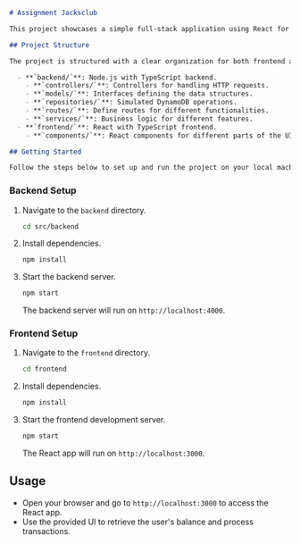 

```markdown
# Assignment Jacksclub

This project showcases a simple full-stack application using React for the front end and Node.js with TypeScript for the backend. The backend uses Express and simulates DynamoDB operations, and the communication between the frontend and backend is facilitated by Axios. The UI components are built using Ant Design.

## Project Structure

The project is structured with a clear organization for both frontend and backend:

  - **`backend/`**: Node.js with TypeScript backend.
    - **`controllers/`**: Controllers for handling HTTP requests.
    - **`models/`**: Interfaces defining the data structures.
    - **`repositories/`**: Simulated DynamoDB operations.
    - **`routes/`**: Define routes for different functionalities.
    - **`services/`**: Business logic for different features.
  - **`frontend/`**: React with TypeScript frontend.
    - **`components/`**: React components for different parts of the UI.

## Getting Started

Follow the steps below to set up and run the project on your local machine:
```

### Backend Setup

1. Navigate to the `backend` directory.
   ```bash
   cd src/backend
   ```

2. Install dependencies.
   ```bash
   npm install
   ```

3. Start the backend server.
   ```bash
   npm start
   ```

   The backend server will run on `http://localhost:4000`.

### Frontend Setup

1. Navigate to the `frontend` directory.
   ```bash
   cd frontend
   ```

2. Install dependencies.
   ```bash
   npm install
   ```

3. Start the frontend development server.
   ```bash
   npm start
   ```

   The React app will run on `http://localhost:3000`.

## Usage

- Open your browser and go to `http://localhost:3000` to access the React app.
- Use the provided UI to retrieve the user's balance and process transactions.
